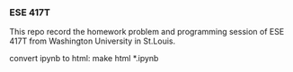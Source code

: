 ### ESE 417T

This repo record the homework problem and programming session of ESE 417T from Washington University in St.Louis.

convert ipynb to html: 
make html *.ipynb